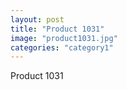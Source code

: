 ```yaml
---
layout: post
title: "Product 1031"
image: "product1031.jpg"
categories: "category1"
---
```

Product 1031
